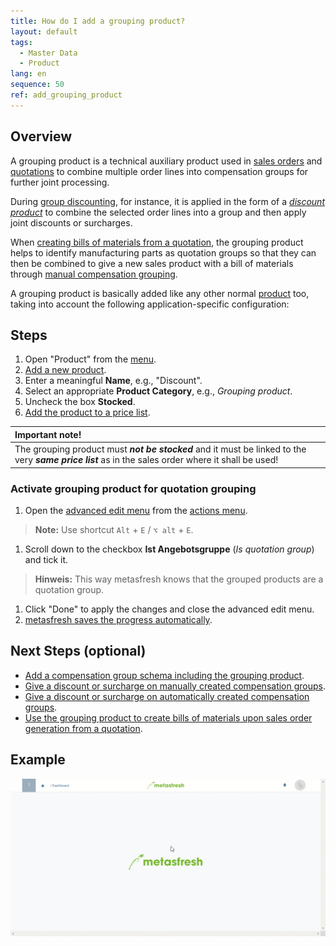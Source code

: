 ```yaml
---
title: How do I add a grouping product?
layout: default
tags:
  - Master Data
  - Product
lang: en
sequence: 50
ref: add_grouping_product
---
```


## Overview
A grouping product is a technical auxiliary product used in [sales orders](SalesOrder_recording) and [quotations](Create_SalesQuotation) to combine multiple order lines into compensation groups for further joint processing.

During [group discounting](Order_line_group_discount), for instance, it is applied in the form of a [*discount product*](Create_manual_compensation_groups) to combine the selected order lines into a group and then apply joint discounts or surcharges.

When [creating bills of materials from a quotation](Create_BOM_upon_SO_generation), the grouping product helps to identify manufacturing parts as quotation groups so that they can then be combined to give a new sales product with a bill of materials through [manual compensation grouping](Create_manual_compensation_groups).

A grouping product is basically added like any other normal [product](NewProduct) too, taking into account the following application-specific configuration:

## Steps
1. Open "Product" from the [menu](Menu).
1. [Add a new product](New_Record_Window).
1. Enter a meaningful **Name**, e.g., "Discount".
1. Select an appropriate **Product Category**, e.g., *Grouping product*.
1. Uncheck the box **Stocked**.
1. [Add the product to a price list](ProductPrice).

| **Important note!** |
| :--- |
| The grouping product must ***not be stocked*** and it must be linked to the very ***same price list*** as in the sales order where it shall be used! |

### Activate grouping product for quotation grouping
1. Open the [advanced edit menu](ViewModes) from the [actions menu](StartAction).
 >**Note:** Use shortcut `Alt` + `E` / `⌥ alt` + `E`.

1. Scroll down to the checkbox **Ist Angebotsgruppe** (*Is quotation group*) and tick it.
 >**Hinweis:** This way metasfresh knows that the grouped products are a quotation group.

1. Click "Done" to apply the changes and close the advanced edit menu.
1. [metasfresh saves the progress automatically](Saveindicator).

## Next Steps (optional)
- [Add a compensation group schema including the grouping product](Create_compensation_group_schema).
- [Give a discount or surcharge on manually created compensation groups](Order_line_group_discount).
- [Give a discount or surcharge on automatically created compensation groups](Order_line_group_discount).
- [Use the grouping product to create bills of materials upon sales order generation from a quotation](Create_BOM_upon_SO_generation).

## Example
![](assets/Add_grouping_product.gif)
